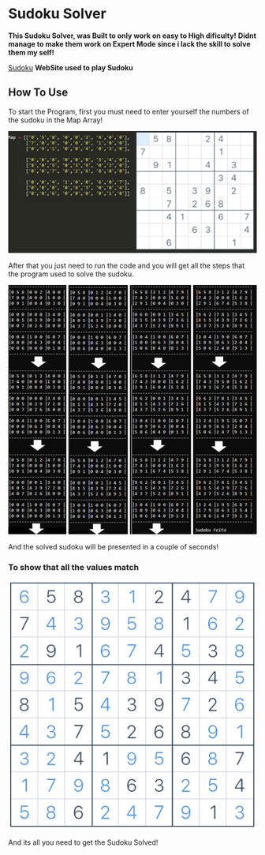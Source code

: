 # Sudoku Solver

**This Sudoku Solver, was Built to only work on easy to High dificulty!**
**Didnt manage to make them work on Expert Mode since i lack the skill to solve them my self!**

[Sudoku](https://sudoku.com) **WebSite used to play Sudoku**

## How To Use

To start the Program, first you must need to enter yourself the numbers of the sudoku in the Map Array!

![FirstStep](img/sudokuCode.PNG)

After that you just need to run the code and you will get all the steps that the program used to solve the sudoku.

![Solving](img/Slving.PNG)

And the solved sudoku will be presented in a couple of seconds!
### To show that all the values match

![Solved](img/Solved.PNG)

And its all you need to get the Sudoku Solved!
